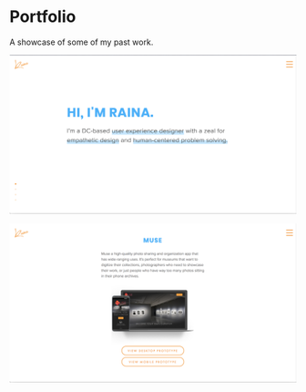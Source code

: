 # Portfolio

A showcase of some of my past work. 

![portfolio homepage screenshot](https://github.com/rainazheng/rainazheng.github.io/blob/master/github%20screenshot%20-%20portfolio%201.png)

![portfolio project page screenshot](https://github.com/rainazheng/rainazheng.github.io/blob/master/github%20screenshot%20-%20portfolio%202.png)
